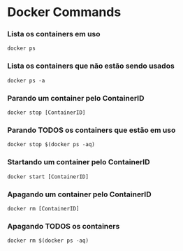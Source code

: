 # Docker Commands

### Lista os containers em uso

```docker ps```

### Lista os containers que não estão sendo usados

```docker ps -a```

### Parando um container pelo ContainerID

```docker stop [ContainerID]```

### Parando TODOS os containers que estão em uso

```docker stop $(docker ps -aq)```

### Startando um container pelo ContainerID

```docker start [ContainerID]```

### Apagando um container pelo ContainerID

```docker rm [ContainerID]```

### Apagando TODOS os containers

```docker rm $(docker ps -aq)```
